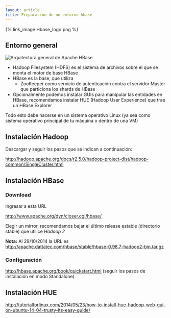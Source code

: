```yaml
---
layout: article
title: Preparacion de un entorno hbase
---
```


{% link_image Hbase_logo.png %}

Entorno general
---------------

![Arquitectura general de Apache HBase](ArquitecturaHBase.png "Arquitectura general de Apache HBase")

-   Hadoop Filesystem (HDFS) es el sistema de archivos sobre el que se monta el motor de base HBase
-   HBase es la base, que utiliza
    -   ZooKeeper como servicio de autenticación contra el servidor Master que particiona los shards de HBase
-   Opcionalmente podemos instalar GUIs para manipular las entidades en HBase, recomendamos instalar HUE (Hadoop User Experience) que trae un HBase Explorer

Todo esto debe hacerse en un sistema operativo Linux (ya sea como sistema operativo principal de tu máquina o dentro de una VM)

Instalación Hadoop
------------------

Descargar y seguir los pasos que se indican a continuación:

<http://hadoop.apache.org/docs/r2.5.0/hadoop-project-dist/hadoop-common/SingleCluster.html>

Instalación HBase
-----------------

### Download

Ingresar a esta URL

<http://www.apache.org/dyn/closer.cgi/hbase/>

Elegir un mirror, recomendamos bajar el último release estable (directorio stable) que utilice *Hadoop 2*

**Nota:** Al 29/10/2014 la URL es <http://apache.dattatec.com/hbase/stable/hbase-0.98.7-hadoop2-bin.tar.gz>

### Configuración

<http://hbase.apache.org/book/quickstart.html> (seguir los pasos de instalación en modo Standalone)

Instalación HUE
---------------

<http://tutorialforlinux.com/2014/05/23/how-to-install-hue-hadoop-web-gui-on-ubuntu-14-04-trusty-lts-easy-guide/>
